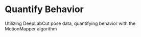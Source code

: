 # Quantify Behavior
Utilizing DeepLabCut pose data, quantifying behavior with the MotionMapper algorithm
